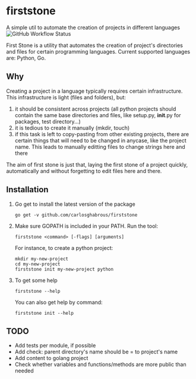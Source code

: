 # firststone
A simple util to automate the creation of projects in different languages
![GitHub Workflow Status](https://img.shields.io/github/workflow/status/carlosghabrous/firststone/Go)

First Stone is a utility that automates the creation of project's directories and files for certain programming languages. 
Current supported languages are: Python, Go. 
    
## Why
Creating a project in a language typically requires certain infrastructure. This infrastructure is light (files and folders), but: 
1. it should be consistent across projects (all python projects should contain the same base directories and files, like setup.py, __init__.py for packages, test directory...)
2. it is tedious to create it manually (mkdir, touch)
3. if this task is left to copy-pasting from other existing projects, there are certain things that will need to be changed in anycase, like the project name. This leads to 
manually editting files to change strings here and there

The aim of first stone is just that, laying the first stone of a project quickly, automatically and without forgetting to edit files here and there. 

## Installation
1. Go get to install the latest version of the package
    ```
    go get -v github.com/carlosghabrous/firststone
    ```

2. Make sure GOPATH is included in your PATH. Run the tool: 
    ```
    firststone <command> [-flags] [arguments]
    ```

    For instance, to create a python project:
    ```
    mkdir my-new-project
    cd my-new-project
    firststone init my-new-project python
    ```

3. To get some help
    ```
    firststone --help
    ```

    You can also get help by command:
    ```
    firststone init --help
    ```

## TODO
* Add tests per module, if possible
* Add check: parent directory's name should be = to project's name
* Add content to golang project 
* Check whether variables and functions/methods are more public than needed